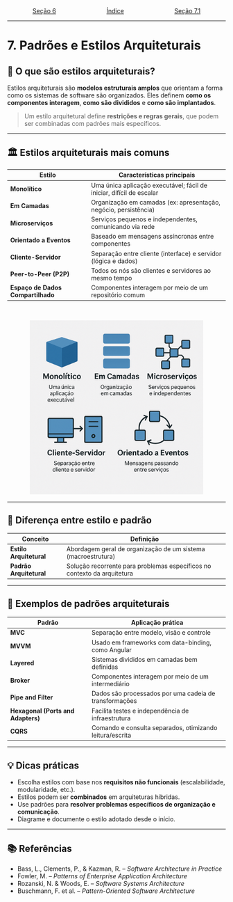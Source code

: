 <div style="width:100%; display: flex;"> <p style="margin: auto" align="center"> <a href="6.md">Seção 6</a> </p><p style="margin: auto" align="center"> <a href="0.md">Índice</a> </p><p style="margin: auto" align="right"> <a href="7e1.md">Seção 7.1</a> </p> </div>

---

# 7. Padrões e Estilos Arquiteturais

## 🧩 O que são estilos arquiteturais?

Estilos arquiteturais são **modelos estruturais amplos** que orientam a forma como os sistemas de software são organizados. Eles definem **como os componentes interagem**, **como são divididos** e **como são implantados**.

> Um estilo arquitetural define **restrições e regras gerais**, que podem ser combinadas com padrões mais específicos.

---

## 🏛️ Estilos arquiteturais mais comuns

| Estilo                            | Características principais                                           |
| --------------------------------- | -------------------------------------------------------------------- |
| **Monolítico**                    | Uma única aplicação executável; fácil de iniciar, difícil de escalar |
| **Em Camadas**                    | Organização em camadas (ex: apresentação, negócio, persistência)     |
| **Microserviços**                 | Serviços pequenos e independentes, comunicando via rede              |
| **Orientado a Eventos**           | Baseado em mensagens assíncronas entre componentes                   |
| **Cliente-Servidor**              | Separação entre cliente (interface) e servidor (lógica e dados)      |
| **Peer-to-Peer (P2P)**            | Todos os nós são clientes e servidores ao mesmo tempo                |
| **Espaço de Dados Compartilhado** | Componentes interagem por meio de um repositório comum               |

<br>
<p align="center">
    <img src="images/estilos.png" alt="capa" width="400"/>
</p>

---

## 🧱 Diferença entre estilo e padrão

| Conceito                | Definição                                                                |
| ----------------------- | ------------------------------------------------------------------------ |
| **Estilo Arquitetural** | Abordagem geral de organização de um sistema (macroestrutura)            |
| **Padrão Arquitetural** | Solução recorrente para problemas específicos no contexto da arquitetura |

---

## 📐 Exemplos de padrões arquiteturais

| Padrão                             | Aplicação prática                                        |
| ---------------------------------- | -------------------------------------------------------- |
| **MVC**                            | Separação entre modelo, visão e controle                 |
| **MVVM**                           | Usado em frameworks com data-binding, como Angular       |
| **Layered**                        | Sistemas divididos em camadas bem definidas              |
| **Broker**                         | Componentes interagem por meio de um intermediário       |
| **Pipe and Filter**                | Dados são processados por uma cadeia de transformações   |
| **Hexagonal (Ports and Adapters)** | Facilita testes e independência de infraestrutura        |
| **CQRS**                           | Comando e consulta separados, otimizando leitura/escrita |

---

## 💡 Dicas práticas

- Escolha estilos com base nos **requisitos não funcionais** (escalabilidade, modularidade, etc.).
- Estilos podem ser **combinados** em arquiteturas híbridas.
- Use padrões para **resolver problemas específicos de organização e comunicação**.
- Diagrame e documente o estilo adotado desde o início.

---

## 📚 Referências

- Bass, L., Clements, P., & Kazman, R. – _Software Architecture in Practice_
- Fowler, M. – _Patterns of Enterprise Application Architecture_
- Rozanski, N. & Woods, E. – _Software Systems Architecture_
- Buschmann, F. et al. – _Pattern-Oriented Software Architecture_
